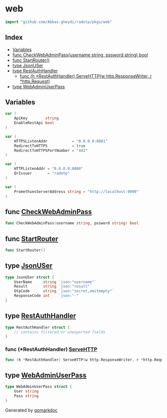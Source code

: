 <!-- Code generated by gomarkdoc. DO NOT EDIT -->

# web

```go
import "github.com/Abbas-gheydi/radotp/pkgs/web"
```

## Index

- [Variables](<#variables>)
- [func CheckWebAdminPass\(username string, pssword string\) bool](<#CheckWebAdminPass>)
- [func StartRouter\(\)](<#StartRouter>)
- [type JsonUSer](<#JsonUSer>)
- [type RestAuthHandler](<#RestAuthHandler>)
  - [func \(h \*RestAuthHandler\) ServeHTTP\(w http.ResponseWriter, r \*http.Request\)](<#RestAuthHandler.ServeHTTP>)
- [type WebAdminUserPass](<#WebAdminUserPass>)


## Variables

<a name="ApiKey"></a>

```go
var (
    ApiKey        string
    EnableRestApi bool
)
```

<a name="HTTPSListenAddr"></a>

```go
var (
    HTTPSListenAddr           = "0.0.0.0:8081"
    RedirectToHTTPS           = true
    RedirectToHTTPSPortNumber = "443"
)
```

<a name="HTTPListenAddr"></a>

```go
var (
    HTTPListenAddr = "0.0.0.0:8080"
    QrIssuer       = "radotp"
)
```

<a name="PromethuesServerAddress"></a>

```go
var (
    PromethuesServerAddress string = "http://localhost:9090"
)
```

<a name="CheckWebAdminPass"></a>
## func [CheckWebAdminPass](<https://github.com/Abbas-gheydi/radotp/blob/main/pkgs/web/auth.go#L81>)

```go
func CheckWebAdminPass(username string, pssword string) bool
```



<a name="StartRouter"></a>
## func [StartRouter](<https://github.com/Abbas-gheydi/radotp/blob/main/pkgs/web/router.go#L11>)

```go
func StartRouter()
```



<a name="JsonUSer"></a>
## type [JsonUSer](<https://github.com/Abbas-gheydi/radotp/blob/main/pkgs/web/api.go#L10-L15>)



```go
type JsonUSer struct {
    UserName     string `json:"username"`
    Result       string `json:"result"`
    OtpCode      string `json:"secret,omitempty"`
    ResponseCode int    `json:"-"`
}
```

<a name="RestAuthHandler"></a>
## type [RestAuthHandler](<https://github.com/Abbas-gheydi/radotp/blob/main/pkgs/web/RestHandler.go#L21-L23>)



```go
type RestAuthHandler struct {
    // contains filtered or unexported fields
}
```

<a name="RestAuthHandler.ServeHTTP"></a>
### func \(\*RestAuthHandler\) [ServeHTTP](<https://github.com/Abbas-gheydi/radotp/blob/main/pkgs/web/RestHandler.go#L25>)

```go
func (h *RestAuthHandler) ServeHTTP(w http.ResponseWriter, r *http.Request)
```



<a name="WebAdminUserPass"></a>
## type [WebAdminUserPass](<https://github.com/Abbas-gheydi/radotp/blob/main/pkgs/web/auth.go#L20-L23>)



```go
type WebAdminUserPass struct {
    User string
    Pass string
}
```

Generated by [gomarkdoc](<https://github.com/princjef/gomarkdoc>)
